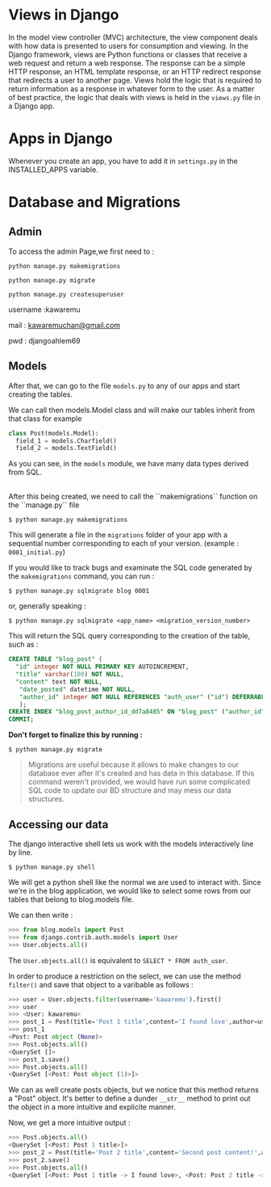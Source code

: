 # Views in Django


In the model view controller (MVC) architecture, the view component deals with how data is presented to users for consumption and viewing. In the Django framework, views are Python functions or classes that receive a web request and return a web response. The response can be a simple HTTP response, an HTML template response, or an HTTP redirect response that redirects a user to another page. Views hold the logic that is required to return information as a response in whatever form to the user. As a matter of best practice, the logic that deals with views is held in the `views.py` file in a Django app.


# Apps in Django
Whenever you create an app, you have to add it in `settings.py` in the INSTALLED_APPS variable.


# Database and Migrations 

## Admin
To access the admin Page,we first need to :

`python manage.py makemigrations` 


`python manage.py migrate` 


`python manage.py createsuperuser`

username :kawaremu

mail : kawaremuchan@gmail.com

pwd : djangoahlem69


## Models

After that, we can go to the file ``models.py`` to any of our apps and start creating the tables.

We can call then models.Model class and will make our tables inherit from that class for example

```python
class Post(models.Model):
  field_1 = models.Charfield()
  field_2 = models.TextField()
```

As you can see, in the ``models`` module, we have many data types derived from SQL. 

<br>
After this being created, we need to call the ``makemigrations`` function on the ``manage.py`` file

`$ python manage.py makemigrations`

This will generate a file in the ``migrations`` folder of your app with a sequential number corresponding to each of your version. (example : ``0001_initial.py``)

If you would like to track bugs and examinate the SQL code generated by the ``makemigrations`` command, you can run : 

`$ python manage.py sqlmigrate blog 0001`

or, generally speaking : 

`$ python manage.py sqlmigrate <app_name> <migration_version_number>`

This will return the SQL query corresponding to the creation of the table, such as :

```SQL
CREATE TABLE "blog_post" (
  "id" integer NOT NULL PRIMARY KEY AUTOINCREMENT, 
  "title" varchar(100) NOT NULL, 
  "content" text NOT NULL,
   "date_posted" datetime NOT NULL, 
   "author_id" integer NOT NULL REFERENCES "auth_user" ("id") DEFERRABLE INITIALLY DEFERRED
   );
CREATE INDEX "blog_post_author_id_dd7a8485" ON "blog_post" ("author_id");
COMMIT;
```

**Don't forget to finalize this by running :**

`$ python manage.py migrate`

> Migrations are useful because it allows to make changes to our database ever after it's created and has data in this database. If this command weren't provided, we would have run some complicated SQL code to update our BD structure and may mess our data structures.

## Accessing our data

The django interactive shell lets us work with the models interactively line by line.

`$ python manage.py shell`

We will get a python shell like the normal we are used to interact with.
Since we're in the blog application, we would like to select some rows from our tables that belong to blog.models file.

We can then write :

```python
>>> from blog.models import Post
>>> from django.contrib.auth.models import User
>>> User.objects.all()
```

The ``User.objects.all()`` is equivalent to ``SELECT * FROM auth_user``.

In order to produce a restriction on the select, we can use the method ``filter()`` and save that object to a varibable as follows : 

```python
>>> user = User.objects.filter(username='kawaremu').first()
>>> user
>>> <User: kawaremu>
>>> post_1 = Post(title='Post 1 title',content='I found love',author=user)
>>> post_1
<Post: Post object (None)>
>>> Post.objects.all()
<QuerySet []>
>>> post_1.save()
>>> Post.objects.all()
<QuerySet [<Post: Post object (1)>]>

```
We can as well create posts objects, but we notice that this method returns a "Post" object. It's better to define a dunder ``__str__`` method to print out the object in a more intuitive and explicite manner.

Now, we get a more intuitive output : 

```python
>>> Post.objects.all()
<QuerySet [<Post: Post 1 title>]>
>>> post_2 = Post(title='Post 2 title',content='Second post content!',author_id=user.id)
>>> post_2.save()
>>> Post.objects.all()
<QuerySet [<Post: Post 1 title -> I found love>, <Post: Post 2 title -> Second post content!>]>
```






